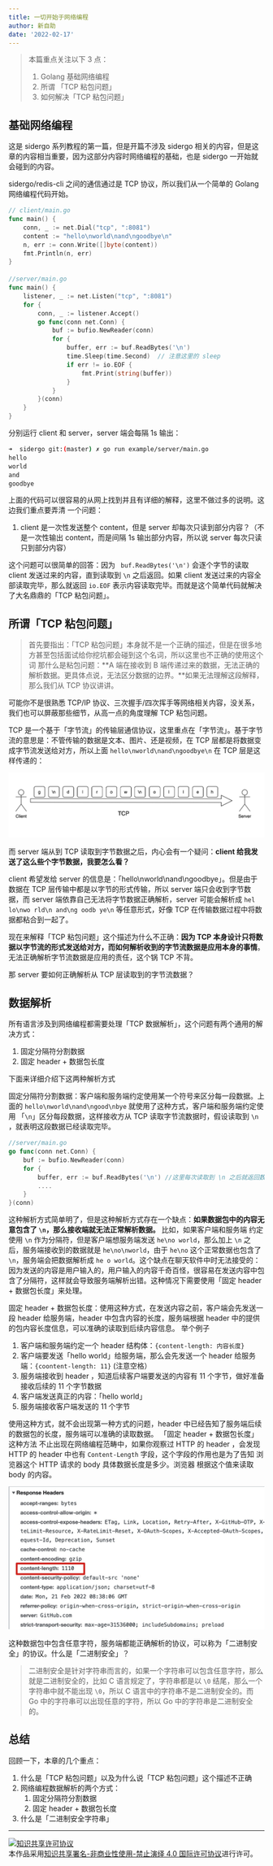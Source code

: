 ```yaml
---
title: 一切开始于网络编程
author: 新自助
date: '2022-02-17'
---
```

> 本篇重点关注以下 3 点：
> 1. Golang 基础网络编程
> 2. 所谓 「TCP 粘包问题」
> 3. 如何解决「TCP 粘包问题」

## 基础网络编程

这是 sidergo 系列教程的第一篇，但是开篇不涉及 sidergo 相关的内容，但是这章的内容相当重要，因为这部分内容时网络编程的基础，也是 sidergo 一开始就会碰到的内容。

sidergo/redis-cli 之间的通信通过是 TCP 协议，所以我们从一个简单的 Golang 网络编程代码开始。

```go
// client/main.go
func main() {
	conn, _ := net.Dial("tcp", ":8081")
	content := "hello\nworld\nand\ngoodbye\n"
	n, err := conn.Write([]byte(content))
	fmt.Println(n, err)
}

//server/main.go
func main() {
	listener, _ := net.Listen("tcp", ":8081")
	for {
		conn, _ := listener.Accept()
		go func(conn net.Conn) {
			buf := bufio.NewReader(conn)
			for {
				buffer, err := buf.ReadBytes('\n')
				time.Sleep(time.Second)  // 注意这里的 sleep
				if err != io.EOF {
					fmt.Print(string(buffer))
				}
			}
		}(conn)
	}
}
```
分别运行 client 和 server，server 端会每隔 1s 输出：
```bash
➜  sidergo git:(master) ✗ go run example/server/main.go
hello
world
and
goodbye
```
上面的代码可以很容易的从网上找到并且有详细的解释，这里不做过多的说明。这边我们重点要弄清 一个问题：
1. client 是一次性发送整个 content，但是 server 却每次只读到部分内容？（不是一次性输出 content，而是间隔 1s 输出部分内容，所以说 server 每次只读只到部分内容）

这个问题可以很简单的回答：因为 ` buf.ReadBytes('\n')`  会逐个字节的读取 client 发送过来的内容，直到读取到 `\n` 之后返回。如果 client 发送过来的内容全部读取完毕，那么就返回 `io.EOF` 表示内容读取完毕。而就是这个简单代码就解决了大名鼎鼎的「TCP 粘包问题」。

## 所谓「TCP 粘包问题」
> 首先要指出：「TCP 粘包问题」本身就不是一个正确的描述，但是在很多地方甚至包括面试给你挖坑都会碰到这个名词，所以这里也不正确的使用这个词
那什么是粘包问题：**A 端在接收到 B 端传递过来的数据，无法正确的解析数据。更具体点说，无法区分数据的边界。**如果无法理解这段解释，那么我们从 TCP 协议讲讲。

可能你不是很熟悉 TCP/IP 协议、三次握手/四次挥手等网络相关内容，没关系，我们也可以屏蔽那些细节，从高一点的角度理解 TCP 粘包问题。

TCP 是一个基于「字节流」的传输层通信协议，这里重点在「字节流」。基于字节流的意思是：不管传输的数据是文本、图片、还是视频，在 TCP 层都是将数据变成字节流发送给对方，所以上面 `hello\nworld\nand\ngoodbye\n` 在 TCP 层是这样传递的：

![](https://raw.githubusercontent.com/chenjiayao/sidergo-posts/master/docs/images/chapter-1-1.jpg)

而 server 端从到 TCP 读取到字节数据之后，内心会有一个疑问：**client 给我发送了这么些个字节数据，我要怎么看？**

client 希望发给 server 的信息是：「hello\nworld\nand\ngoodbye」。但是由于数据在 TCP 层传输中都是以字节的形式传输，所以 server 端只会收到字节数据，而 server 端依靠自己无法将字节数据正确解析，server 可能会解析成 `hel lo\nwo rld\n and\ng oodb ye\n` 等任意形式，好像 TCP 在传输数据过程中将数据都粘合到一起了。

现在来解释「TCP 粘包问题」这个描述为什么不正确：**因为 TCP 本身设计只将数据以字节流的形式发送给对方，而如何解析收到的字节流数据是应用本身的事情**。无法正确解析字节流数据是应用的责任，这个锅 TCP 不背。

那 server 要如何正确解析从 TCP 层读取到的字节流数据？

## 数据解析
所有语言涉及到网络编程都需要处理「TCP 数据解析」，这个问题有两个通用的解决方式：
1. 固定分隔符分割数据
2. 固定 header + 数据包长度

下面来详细介绍下这两种解析方式

固定分隔符分割数据：客户端和服务端约定使用某一个符号来区分每一段数据。上面的 `hello\nworld\nand\ngood\nbye` 就使用了这种方式，客户端和服务端约定使用 「`\n`」区分每段数据，这样接收方从 TCP 读取字节流数据时，假设读取到 `\n` ，就表明这段数据已经读取完毕。

```go
//server/main.go
go func(conn net.Conn) {
    buf := bufio.NewReader(conn)
    for {
        buffer, err := buf.ReadBytes('\n') //这里每次读取到 \n 之后就返回数据
        ....
    }
}(conn)
```
这种解析方式简单明了，但是这种解析方式存在一个缺点：**如果数据包中的内容无意包含了 `\n`，那么接收端就无法正常解析数据。** 比如，如果客户端和服务端 约定使用 `\n` 作为分隔符，但是客户端想服务端发送 `he\no world`，那么加上 `\n` 之后，服务端接收到的数据就是 `he\no\nworld`，由于 `he\no` 这个正常数据也包含了 `\n`，服务端会把数据解析成 `he o world`。这个缺点在聊天软件中时无法接受的：因为发送的内容是用户输入的，用户输入的内容千奇百怪，很容易在发送内容中包含了分隔符，这样就会导致服务端解析出错。这种情况下需要使用「固定 header + 数据包长度」来处理。　

固定 header + 数据包长度：使用这种方式，在发送内容之前，客户端会先发送一段 header 给服务端，header 中包含内容的长度，服务端根据 header 中的提供的包内容长度信息，可以准确的读取到后续内容信息。 举个例子
1. 客户端和服务端约定一个 header 结构体：`{content-length: 内容长度}`
2. 客户端要发送「hello world」给服务端，那么会先发送一个 header 给服务端：`{coontent-length: 11}` (注意空格）
3. 服务端接收到 header ，知道后续客户端要发送的内容有 11 个字节，做好准备接收后续的 11 个字节数据
4. 客户端发送真正的内容：「hello world」
5. 服务端接收客户端发送的 11 个字节

使用这种方式，就不会出现第一种方式的问题，header 中已经告知了服务端后续的数据包的长度，服务端可以准确的读取数据。
「固定 header + 数据包长度」这种方法 不止出现在网络编程范畴中，如果你观察过 HTTP 的 header ，会发现 HTTP 的 header 中也有 `Content-Length` 字段，这个字段的作用也是为了告知 浏览器这个 HTTP 请求的 body 具体数据长度是多少。浏览器 根据这个值来读取 body 的内容。

![](https://raw.githubusercontent.com/chenjiayao/sidergo-posts/master/docs/images/chapter-1-2.jpg)

这种数据包中包含任意字符，服务端都能正确解析的协议，可以称为「二进制安全」的协议。什么是「二进制安全」？
>  二进制安全是针对字符串而言的，如果一个字符串可以包含任意字符，那么就是二进制安全的，比如 C 语言规定了，字符串都是以 `\0` 结尾，那么一个字符串中就不能出现 `\0`，所以 C 语言中的字符串不是二进制安全的。而 Go 中的字符串可以出现任意的字符，所以  Go 中的字符串是二进制安全的。

## 总结

回顾一下，本章的几个重点：
1. 什么是「TCP 粘包问题」以及为什么说「TCP 粘包问题」这个描述不正确
2. 网络编程数据解析的两个方式：
   1. 固定分隔符分割数据
   2. 固定 header + 数据包长度
3. 什么是「二进制安全字符串」

---

<a rel="license" href="http://creativecommons.org/licenses/by-nc-nd/4.0/"><img alt="知识共享许可协议" style="border-width:0" src="https://i.creativecommons.org/l/by-nc-nd/4.0/88x31.png" /></a><br />本作品采用<a rel="license" href="http://creativecommons.org/licenses/by-nc-nd/4.0/">知识共享署名-非商业性使用-禁止演绎 4.0 国际许可协议</a>进行许可。

